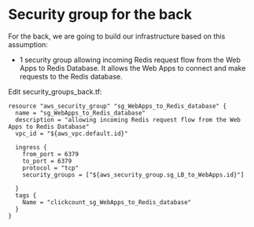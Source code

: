 # Security group for the back

For the back, we are going to build our infrastructure based on this assumption:

- 1 security group allowing incoming Redis request flow from the Web Apps to Redis Database.
It allows the Web Apps to connect and make requests to the Redis database.

Edit security_groups_back.tf:
```console
resource "aws_security_group" "sg_WebApps_to_Redis_database" {
  name = "sg_WebApps_to_Redis_database"
  description = "allowing incoming Redis request flow from the Web Apps to Redis Database"
  vpc_id = "${aws_vpc.default.id}"
  
  ingress {
    from_port = 6379
    to_port = 6379
    protocol = "tcp"
    security_groups = ["${aws_security_group.sg_LB_to_WebApps.id}"]
  
  }
  tags {
    Name = "clickcount_sg_WebApps_to_Redis_database"
  }
}

```

